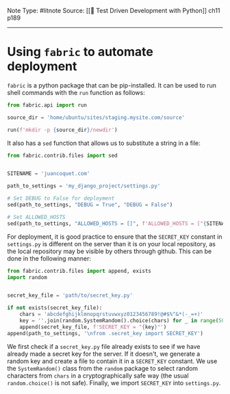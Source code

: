 Note Type: #litnote
Source: [[📖 Test Driven Development with Python]] ch11 p189

---
# Using `fabric` to automate deployment
`fabric` is a python package that can be pip-installed. It can be used to run shell commands with the `run` function as follows:
```python
from fabric.api import run

source_dir = 'home/ubuntu/sites/staging.mysite.com/source'

run(f'mkdir -p {source_dir}/newdir')
```

It also has a `sed` function that allows us to substitute a string in a file:
```python
from fabric.contrib.files import sed


SITENAME = 'juancoquet.com'

path_to_settings = 'my_django_project/settings.py'

# Set DEBUG to False for deployment
sed(path_to_settings, "DEBUG = True", "DEBUG = False")

# Set ALLOWED_HOSTS
sed(path_to_settings, "ALLOWED_HOSTS = []", f'ALLOWED_HOSTS = ["{SITENAME}"]')
```

For deployment, it is good practice to ensure that the `SECRET_KEY` constant in `settings.py` is different on the server than it is on your local repository, as the local repository may be visible by others through github. This can be done in the following manner:
```python
from fabric.contrib.files import append, exists
import random


secret_key_file = 'path/to/secret_key.py'

if not exists(secret_key_file):
	chars = 'abcdefghijklmnopqrstuvwxyz0123456789!@#$%^&*(-_=+)'
	key = ''.join(random.SystemRandom().choice(chars) for _ in range(50))
	append(secret_key_file, f'SECRET_KEY = "{key}"')
append(path_to_settings, '\nfrom .secret_key import SECRET_KEY')
```

We first check if a `secret_key.py` file already exists to see if we have already made a secret key for the server. If it doesn't, we generate a random key and create a file to contain it in a `SECRET_KEY` constant. We use the `SystemRandom()` class from the `random` package to select random characters from `chars` in a cryptographically safe way (the usual `random.choice()` is not safe). Finally, we import `SECRET_KEY` into `settings.py`.

